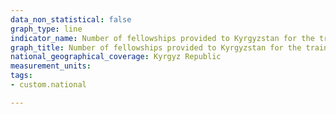 ```yaml
---
data_non_statistical: false
graph_type: line
indicator_name: Number of fellowships provided to Kyrgyzstan for the training of personnel abroad at the expense of the host country within the framework of official intergovernmental and interstate treaties and agreements
graph_title: Number of fellowships provided to Kyrgyzstan for the training of personnel abroad at the expense of the host country within the framework of official intergovernmental and interstate treaties and agreements
national_geographical_coverage: Kyrgyz Republic
measurement_units: 
tags:
- custom.national

---
```

